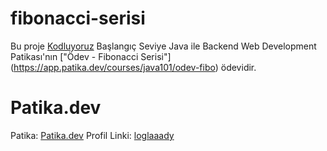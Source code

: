 # fibonacci-serisi

Bu proje [Kodluyoruz](https://www.kodluyoruz.org) Başlangıç Seviye Java ile Backend Web Development Patikası'nın ["Ödev - Fibonacci Serisi"] (https://app.patika.dev/courses/java101/odev-fibo) ödevidir.

# Patika.dev
Patika: [Patika.dev](https://www.patika.dev/tr)
Profil Linki: [loglaaady](https://app.patika.dev/loglaaady)

